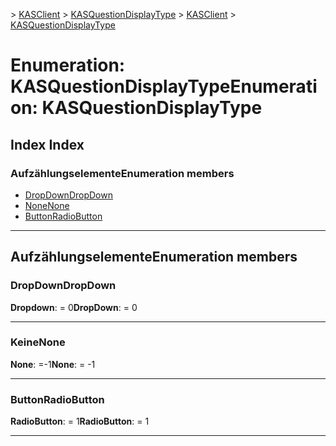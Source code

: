 <span data-ttu-id="cd91e-101">[](../README.md) > [KASClient](../modules/kasclient.md) > [KASQuestionDisplayType](../enums/kasclient.kasquestiondisplaytype.md)</span><span class="sxs-lookup"><span data-stu-id="cd91e-101">[](../README.md) > [KASClient](../modules/kasclient.md) > [KASQuestionDisplayType](../enums/kasclient.kasquestiondisplaytype.md)</span></span>

# <a name="enumeration-kasquestiondisplaytype"></a><span data-ttu-id="cd91e-102">Enumeration: KASQuestionDisplayType</span><span class="sxs-lookup"><span data-stu-id="cd91e-102">Enumeration: KASQuestionDisplayType</span></span>

## <a name="index"></a><span data-ttu-id="cd91e-103">Index </span><span class="sxs-lookup"><span data-stu-id="cd91e-103">Index</span></span>

### <a name="enumeration-members"></a><span data-ttu-id="cd91e-104">Aufzählungselemente</span><span class="sxs-lookup"><span data-stu-id="cd91e-104">Enumeration members</span></span>

* [<span data-ttu-id="cd91e-105">DropDown</span><span class="sxs-lookup"><span data-stu-id="cd91e-105">DropDown</span></span>](kasclient.kasquestiondisplaytype.md#dropdown)
* [<span data-ttu-id="cd91e-106">None</span><span class="sxs-lookup"><span data-stu-id="cd91e-106">None</span></span>](kasclient.kasquestiondisplaytype.md#none)
* [<span data-ttu-id="cd91e-107">Button</span><span class="sxs-lookup"><span data-stu-id="cd91e-107">RadioButton</span></span>](kasclient.kasquestiondisplaytype.md#radiobutton)

---

## <a name="enumeration-members"></a><span data-ttu-id="cd91e-108">Aufzählungselemente</span><span class="sxs-lookup"><span data-stu-id="cd91e-108">Enumeration members</span></span>

<a id="dropdown"></a>

###  <a name="dropdown"></a><span data-ttu-id="cd91e-109">DropDown</span><span class="sxs-lookup"><span data-stu-id="cd91e-109">DropDown</span></span>

<span data-ttu-id="cd91e-110">**Dropdown**: = 0</span><span class="sxs-lookup"><span data-stu-id="cd91e-110">**DropDown**:  = 0</span></span>

___
<a id="none"></a>

###  <a name="none"></a><span data-ttu-id="cd91e-111">Keine</span><span class="sxs-lookup"><span data-stu-id="cd91e-111">None</span></span>

<span data-ttu-id="cd91e-112">**None**: =-1</span><span class="sxs-lookup"><span data-stu-id="cd91e-112">**None**:  =  -1</span></span>

___
<a id="radiobutton"></a>

###  <a name="radiobutton"></a><span data-ttu-id="cd91e-113">Button</span><span class="sxs-lookup"><span data-stu-id="cd91e-113">RadioButton</span></span>

<span data-ttu-id="cd91e-114">**RadioButton**: = 1</span><span class="sxs-lookup"><span data-stu-id="cd91e-114">**RadioButton**:  = 1</span></span>

___

